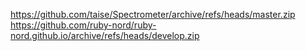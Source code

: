 https://github.com/taise/Spectrometer/archive/refs/heads/master.zip
https://github.com/ruby-nord/ruby-nord.github.io/archive/refs/heads/develop.zip

